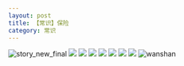 ```yaml
---
layout: post
title: 【常识】保险
category: 常识
---
```

![story_new_final](http://s5kw20fzf.hd-bkt.clouddn.com/img/story_new_final_0322.png)
![](http://s5kw20fzf.hd-bkt.clouddn.com/img/insurance-220404-6.png)
![](http://s5kw20fzf.hd-bkt.clouddn.com/img/insurance-220404-2.png)
![](http://s5kw20fzf.hd-bkt.clouddn.com/img/insurance-220404-3.png)
![](http://s5kw20fzf.hd-bkt.clouddn.com/img/insurance-220404-4.png)
![](http://s5kw20fzf.hd-bkt.clouddn.com/img/insurance-220404-5.png)
![](http://s5kw20fzf.hd-bkt.clouddn.com/img/insurance-220404-1.png)
![](http://s5kw20fzf.hd-bkt.clouddn.com/img/insurance-220404-7.png)
![wanshan](http://s5kw20fzf.hd-bkt.clouddn.com/img/wanshan.png)